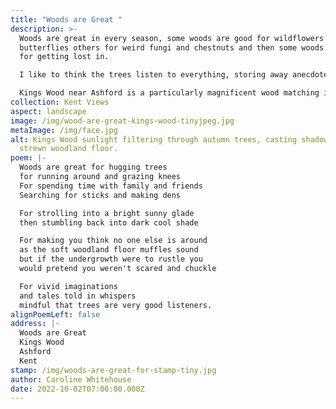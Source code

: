 ```yaml
---
title: "Woods are Great "
description: >-
  Woods are great in every season, some woods are good for wildflowers and
  butterflies others for weird fungi and chestnuts and then some woods are good
  for getting lost in. 

  I like to think the trees listen to everything, storing away anecdotes to dream about during a long winter's hibernation.

  Kings Wood near Ashford is a particularly magnificent wood matching its grand name.
collection: Kent Views
aspect: landscape
image: /img/wood-are-great-kings-wood-tinyjpeg.jpg
metaImage: /img/face.jpg
alt: Kings Wood sunlight filtering through autumn trees, casting shadows on leaf
  strewn woodland floor.
poem: |-
  Woods are great for hugging trees 
  for running around and grazing knees
  For spending time with family and friends 
  Searching for sticks and making dens

  For strolling into a bright sunny glade 
  then stumbling back into dark cool shade 

  For making you think no one else is around 
  as the soft woodland floor muffles sound
  but if the undergrowth were to rustle you
  would pretend you weren't scared and chuckle

  For vivid imaginations 
  and tales told in whispers
  mindful that trees are very good listeners.
alignPoemLeft: false
address: |-
  Woods are Great 
  Kings Wood 
  Ashford 
  Kent
stamp: /img/woods-are-great-for-stamp-tiny.jpg
author: Caroline Whitehouse
date: 2022-10-02T07:00:00.000Z
---
```

